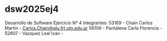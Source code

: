 # dsw2025ej4
Desarrollo de Software 
Ejercicio N° 4
Integrantes: 
53169 - Chaín Carlos Martín - Carlos.Chain@alu.frt.utn.edu.ar
56106 - Pantalena Carla Florencia -
52807 - Vazquez Leal Ivan -
